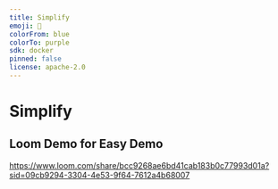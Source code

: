 ```yaml
---
title: Simplify
emoji: 🧠 
colorFrom: blue
colorTo: purple
sdk: docker
pinned: false
license: apache-2.0
---
```


# Simplify

## Loom Demo for Easy Demo
https://www.loom.com/share/bcc9268ae6bd41cab183b0c77993d01a?sid=09cb9294-3304-4e53-9f64-7612a4b68007